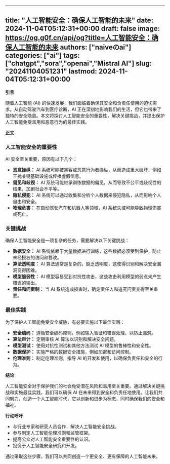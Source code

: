 
---
title: "人工智能安全：确保人工智能的未来"
date: 2024-11-04T05:12:31+00:00
draft: false
image: https://og.g0f.cn/api/og?title=人工智能安全：确保人工智能的未来
authors: ["naiveのai"]
categories: ["ai"]
tags: ["chatgpt","sora","openai","Mistral AI"]
slug: "20241104051231"
lastmod: 2024-11-04T05:12:31+00:00
---
**引言**

随着人工智能 (AI) 的快速发展，我们面临着确保其安全和负责任使用的迫切需求。从自动驾驶汽车到医疗诊断，AI 正在深刻地影响我们的生活，但它也带来了独特的安全隐患。本文将探讨人工智能安全的重要性，解决关键挑战，并提出保护人工智能免受滥用和恶意行为的最佳实践。

**正文**

### 人工智能安全的重要性

AI 安全至关重要，原因有以下几个：

- **恶意操纵：** AI 系统可能被黑客或恶意行为者操纵，从而造成重大破坏，例如干扰关键基础设施或传播虚假信息。
- **偏见和歧视：** AI 系统可能继承训练数据的偏见，从而导致不公平或歧视性的结果，加剧社会不平等。
- **隐私侵犯：** AI 系统可以通过收集和分析个人数据来侵犯隐私，从而影响个人自由和安全。
- **物理危害：** 在自动驾驶汽车和机器人等领域，AI 系统失控可能导致物理伤害或死亡。

### 关键挑战

确保人工智能安全是一项复杂的任务，需要解决以下关键挑战：

- **数据安全：** AI 系统依赖于大量数据进行训练，这些数据必须受到保护，防止未经授权的访问和篡改。
- **算法透明度：** AI 算法通常是复杂的，缺乏透明度，这使得识别和解决安全漏洞变得困难。
- **模型脆弱性：** AI 模型容易受到对抗性攻击，这些攻击利用模型的弱点来产生错误的输出。
- **责任和问责制：** 当 AI 系统造成损害时，确定责任人和追究问责变得至关重要。

### 最佳实践

为了保护人工智能免受安全威胁，有必要实施以下最佳实践：

- **安全编码：** 遵循安全编码原则，例如输入验证和错误处理，以防止漏洞。
- **算法审计：** 定期审核 AI 算法以识别和解决安全问题。
- **模型测试：** 使用对抗性测试和其他方法测试 AI 模型的鲁棒性和安全性。
- **数据保护：** 实施严格的数据安全措施，例如加密和访问控制。
- **伦理准则：** 制定伦理准则，指导 AI 的开发和使用，以确保负责任和安全的行为。

**结论**

人工智能安全对于保护我们的社会免受潜在风险和滥用至关重要。通过解决关键挑战和实施最佳实践，我们可以确保 AI 在未来得到安全和负责任地使用。让我们共同努力，创造一个人工智能时代，它以创新和进步为标志，同时确保我们的安全和福祉。

**行动呼吁**

* 与行业专家和研究人员合作，解决人工智能安全挑战。
* 参与制定人工智能伦理准则和监管框架。
* 提高公众对人工智能安全重要性的认识。
* 投资于人工智能安全研究和开发。

通过采取这些步骤，我们可以共同创造一个更安全、更有保障的人工智能未来。